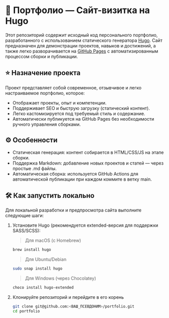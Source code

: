 # 📄 Портфолио — Сайт-визитка на Hugo

Этот репозиторий содержит исходный код персонального портфолио, разработанного с использованием статического генератора [Hugo](https://gohugo.io/). Сайт предназначен для демонстрации проектов, навыков и достижений, а также легко разворачивается на [GitHub Pages](https://pages.github.com/) с автоматизированным процессом сборки и публикации.

## :star: Назначение проекта

Проект представляет собой современное, отзывчивое и легко настраиваемое портфолио, которое:
- Отображает проекты, опыт и компетенции.
- Поддерживает SEO и быструю загрузку (статический контент).
- Легко кастомизируется под требуемый стиль и содержание.
- Автоматически публикуется на GitHub Pages без необходимости ручного управления сборками.

## ⚙️ Особенности

- Статическая генерация: контент собирается в HTML/CSS/JS на этапе сборки.
- Поддержка Markdown: добавление новых проектов и статей — через простые .md файлы.
- Автоматическая сборка: используется GitHub Actions для автоматической публикации при каждом коммите в ветку main.

## 🛠 Как запустить локально

Для локальной разработки и предпросмотра сайта выполните следующие шаги:

1. Установите Hugo (рекомендуется extended-версия для поддержки SASS/SCSS):
    
    > Для macOS (с Homebrew)
    ```bash
    brew install hugo
    ```
    > Для Ubuntu/Debian
    ```bash
    sudo snap install hugo
    ```
    > Для Windows (через Chocolatey)
    ```bash
    choco install hugo-extended
    ```

2. Клонируйте репозиторий и перейдите в его корень
    
    ```bash
    git clone git@github.com:<ВАШ_ПСЕВДОНИМ>/portfolio.git
    cd portfolio
    ```
